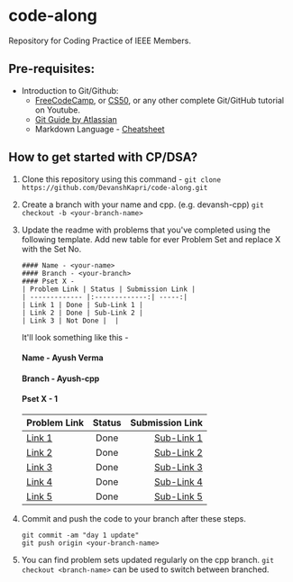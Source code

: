 # code-along

Repository for Coding Practice of IEEE Members.

## Pre-requisites:

- Introduction to Git/Github:
  - [FreeCodeCamp](https://youtu.be/RGOj5yH7evk), or [CS50](https://www.youtube.com/watch?v=NcoBAfJ6l2Q), or any other complete Git/GitHub tutorial on Youtube.
  - [Git Guide by Atlassian](https://www.atlassian.com/git/tutorials/what-is-version-control)
  - Markdown Language - [Cheatsheet](https://github.com/adam-p/markdown-here/wiki/Markdown-Cheatsheet#code)

## How to get started with CP/DSA?

1.  Clone this repository using this command -
    `git clone https://github.com/DevanshKapri/code-along.git`

2.  Create a branch with your name and cpp. (e.g. devansh-cpp)
    `git checkout -b <your-branch-name>`

3.  Update the readme with problems that you've completed using the following template. Add new table for ever Problem Set and replace X with the Set No.

    ```
    #### Name - <your-name>
    #### Branch - <your-branch>
    #### Pset X -
    | Problem Link | Status | Submission Link |
    | ------------- |:-------------:| -----:|
    | Link 1 | Done | Sub-Link 1 |
    | Link 2 | Done | Sub-Link 2 |
    | Link 3 | Not Done |  |
    ```

    It'll look something like this -

    #### Name - Ayush Verma

    #### Branch - Ayush-cpp

    #### Pset X - 1

    | Problem Link |  Status  | Submission Link |
    | ------------ | :------: | --------------: |
    | [Link 1](https://codeforces.com/problemset/problem/231/A)     |   Done   |      [Sub-Link 1](https://codeforces.com/problemset/submission/231/176646799) |
    | [Link 2](https://codeforces.com/problemset/problem/4/A)       |   Done   |      [Sub-Link 2](https://codeforces.com/problemset/submission/4/176648019)   |
    | [Link 3](https://codeforces.com/problemset/problem/1/A)       |   Done   |      [Sub-Link 3](https://codeforces.com/problemset/submission/1/176649384)   |
    | [Link 4](https://codeforces.com/problemset/problem/69/A)      |   Done   |      [Sub-Link 4](https://codeforces.com/problemset/submission/69/176651460)  |
    | [Link 5](https://leetcode.com/problems/two-sum/)              |   Done   |      [Sub-Link 5](https://leetcode.com/problems/two-sum/submissions/)         |

4.  Commit and push the code to your branch after these steps.

    ```
    git commit -am "day 1 update"
    git push origin <your-branch-name>
    ```

5.  You can find problem sets updated regularly on the cpp branch. `git checkout <branch-name>` can be used to switch between branched.

